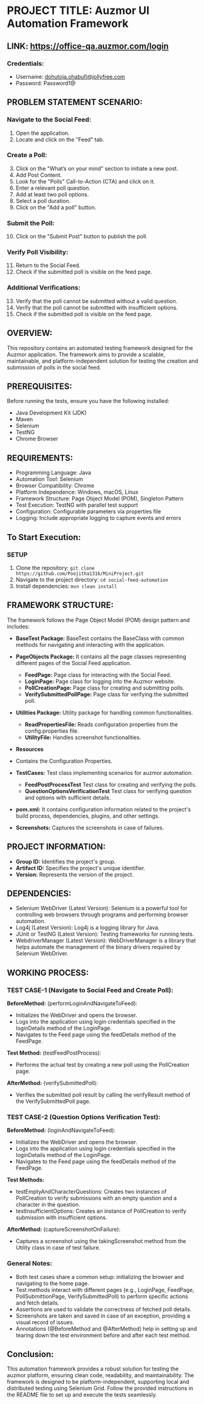 # PROJECT TITLE: Auzmor UI Automation Framework

## LINK: https://office-qa.auzmor.com/login


### Credentials:
- Username: dohutoja.ohabufi@jollyfree.com
- Password: Password1@

## PROBLEM STATEMENT SCENARIO:

### Navigate to the Social Feed:
1. Open the application.
2. Locate and click on the "Feed" tab.

### Create a Poll:
3. Click on the "What’s on your mind" section to initiate a new post.
4. Add Post Content.
5. Look for the "Polls" Call-to-Action (CTA) and click on it.
6. Enter a relevant poll question.
7. Add at least two poll options.
8. Select a poll duration.
9. Click on the "Add a poll" button.

### Submit the Poll:
10. Click on the "Submit Post" button to publish the poll.

### Verify Poll Visibility:
11. Return to the Social Feed.
12. Check if the submitted poll is visible on the feed page.

### Additional Verifications:
13. Verify that the poll cannot be submitted without a valid question.
14. Verify that the poll cannot be submitted with insufficient options.
15. Check if the submitted poll is visible on the feed page.


## OVERVIEW:

This repository contains an automated testing framework designed for the Auzmor application. The framework aims to provide a scalable, maintainable, and platform-independent solution for testing the creation and submission of polls in the social feed.

## PREREQUISITES:

Before running the tests, ensure you have the following installed:

- Java Development Kit (JDK)
- Maven
- Selenium
- TestNG
- Chrome Browser

## REQUIREMENTS:

- Programming Language: Java
- Automation Tool: Selenium
- Browser Compatibility: Chrome
- Platform Independence: Windows, macOS, Linux
- Framework Structure: Page Object Model (POM), Singleton Pattern
- Test Execution: TestNG with parallel test support
- Configuration: Configurable parameters via properties file
- Logging: Include appropriate logging to capture events and errors

## To Start Execution:

### SETUP

1. Clone the repository: `git clone https://github.com/Poojitha1316/MiniProject.git`
2. Navigate to the project directory: `cd social-feed-automation`
3. Install dependencies: `mvn clean install`

## FRAMEWORK STRUCTURE:

The framework follows the Page Object Model (POM) design pattern and includes:

- **BaseTest Package:** BaseTest contains the BaseClass with common methods for navigating and interacting with the application.

- **PageObjects Package:** It contains all the page classes representing different pages of the Social Feed application.
  - **FeedPage:** Page class for interacting with the Social Feed.
  - **LoginPage:** Page class for logging into the Auzmor website.
  - **PollCreationPage:** Page class for creating and submitting polls.
  - **VerifySubmittedPollPage:** Page class for verifying the submitted poll.

- **Utilities Package:** Utility package for handling common functionalities.
  - **ReadPropertiesFile:** Reads configuration properties from the config.properties file.
  - **UtilityFile:** Handles screenshot functionalities.

- **Resources**
 - Contains the Configuration Properties.

- **TestCases:** Test class implementing scenarios for auzmor automation.
  - **FeedPostProcessTest** Test class for creating and verifying the polls.
  - **QuestionOptionsVerificationTest** Test class for verifying question and options with sufficient details.

- **pom.xml:** It contains configuration information related to the project's build process, dependencies, plugins, and other settings.

- **Screenshots:**
Captures the screenshots in case of failures.

## PROJECT INFORMATION:

- **Group ID:** Identifies the project's group.
- **Artifact ID:** Specifies the project's unique identifier.
- **Version:** Represents the version of the project.

## DEPENDENCIES:

- Selenium WebDriver (Latest Version): Selenium is a powerful tool for controlling web browsers through programs and performing browser automation.
- Log4j (Latest Version): Log4j is a logging library for Java.
- JUnit or TestNG (Latest Version): Testing frameworks for running tests.
- WebdriverManager (Latest Version): WebDriverManager is a library that helps automate the management of the binary drivers required by Selenium WebDriver.

## WORKING PROCESS:

### TEST CASE-1 (Navigate to Social Feed and Create Poll):

**BeforeMethod:** (performLoginAndNavigateToFeed):

 - Initializes the WebDriver and opens the browser.
 - Logs into the application using login credentials specified in the loginDetails method of the LoginPage.
 - Navigates to the Feed page using the feedDetails method of the FeedPage.

**Test Method:** (testFeedPostProcess):
 
 - Performs the actual test by creating a new poll using the PollCreation page.

**AfterMethod:** (verifySubmittedPoll):

 - Verifies the submitted poll result by calling the verifyResult method of the VerifySubmittedPoll page.

### TEST CASE-2 (Question Options Verification Test):

**BeforeMethod:** (loginAndNavigateToFeed):

 - Initializes the WebDriver and opens the browser.
 - Logs into the application using login credentials specified in the loginDetails method of the LoginPage.
 - Navigates to the Feed page using the feedDetails method of the FeedPage.

**Test Methods:**

 - testEmptyAndCharacterQuestions: Creates two instances of PollCreation to verify submissions with an empty question and a character in the question.
 - testInsufficientOptions: Creates an instance of PollCreation to verify submission with insufficient options.

**AfterMethod:** (captureScreenshotOnFailure):

 - Captures a screenshot using the takingScreenshot method from the Utility class in case of test failure.

### General Notes:

- Both test cases share a common setup: initializing the browser and navigating to the home page.
- Test methods interact with different pages (e.g., LoginPage, FeedPage, PollSubmittionPage, VerifySubmittedPoll) to perform specific actions and fetch details.
- Assertions are used to validate the correctness of fetched poll details.
- Screenshots are taken and saved in case of an exception, providing a visual record of issues.
- Annotations (@BeforeMethod and @AfterMethod) help in setting up and tearing down the test environment before and after each test method.
  
## Conclusion:
This automation framework provides a robust solution for testing the auzmor platform, ensuring clean code, readability, and maintainability. The framework is designed to be platform-independent, supporting local and distributed testing using Selenium Grid. Follow the provided instructions in the README file to set up and execute the tests seamlessly.


